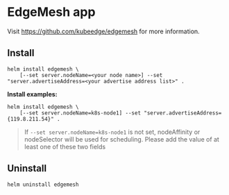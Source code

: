 # EdgeMesh app

Visit https://github.com/kubeedge/edgemesh for more information.

## Install

```
helm install edgemesh \
    [--set server.nodeName=<your node name>] --set "server.advertiseAddress=<your advertise address list>" .
```

**Install examples:**
```
helm install edgemesh \
    [--set server.nodeName=k8s-node1] --set "server.advertiseAddress={119.8.211.54}" .
```
> If `--set server.nodeName=k8s-node1` is not set, nodeAffinity or nodeSelector will be used for scheduling. Please add the value of at least one of these two fields

## Uninstall

```
helm uninstall edgemesh
```
